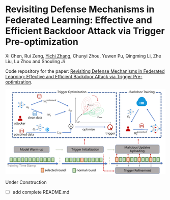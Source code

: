 # Revisiting Defense Mechanisms in Federated Learning: Effective and Efficient Backdoor Attack via Trigger Pre-optimization

Xi Chen, Rui Zeng, [Yichi Zhang](https://yichics.github.io/), Chunyi Zhou, Yuwen Pu, Qingming Li, Zhe Liu, Lu Zhou and Shouling Ji

Code repository for the paper: [Revisiting Defense Mechanisms in Federated Learning: Effective and Efficient Backdoor Attack via Trigger Pre-optimization](https://yichics.github.io/files/Pub/PREFed.pdf). 


![fig](fig/fig1.png)

Under Construction

- [ ] add complete README.md